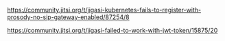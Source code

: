 https://community.jitsi.org/t/jigasi-kubernetes-fails-to-register-with-prosody-no-sip-gateway-enabled/87254/8

https://community.jitsi.org/t/jigasi-failed-to-work-with-jwt-token/15875/20
